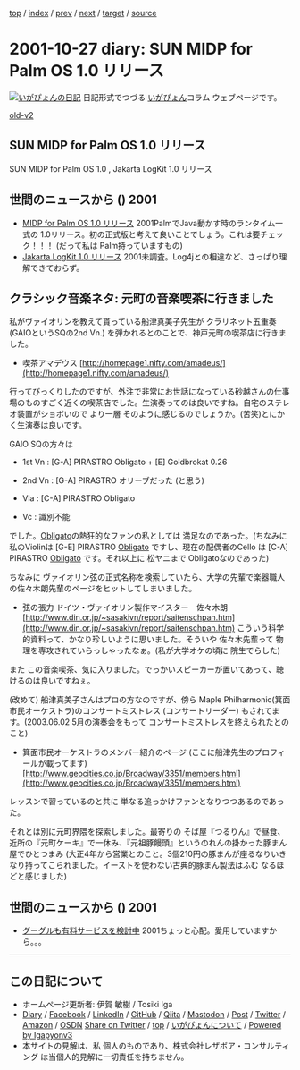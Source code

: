 [top](../index.html) 
 / [index](index.html) 
 / [prev](ig011026.html) 
 / [next](ig011028.html) 
 / [target](https://www.igapyon.jp/igapyon/diary/2001/ig011027.html) 
 / [source](https://github.com/igapyon/diary/blob/master/2001/ig011027.src.md) 

2001-10-27 diary: SUN MIDP for Palm OS 1.0 リリース
=====================================================================================================
[![いがぴょんの日記](https://www.igapyon.jp/igapyon/diary/images/iga200306s.jpg "いがぴょん")](https://www.igapyon.jp/igapyon/diary/memo/memoigapyon.html) 日記形式でつづる [いがぴょん](https://www.igapyon.jp/igapyon/diary/memo/memoigapyon.html)コラム ウェブページです。

[old-v2](ig011027-orig.html)

## SUN MIDP for Palm OS 1.0 リリース

SUN MIDP for Palm OS 1.0 , Jakarta LogKit 1.0 リリース




 
## 世間のニュースから () 2001

* [MIDP for Palm OS 1.0 リリース](http://java.sun.com/products/midp4palm/)  2001PalmでJava動かす時のランタイム一式の 1.0リリース。初の正式版と考えて良いことでしょう。これは要チェック！！！ (だって私は Palm持っていますもの)
* [Jakarta LogKit 1.0 リリース](http://jakarta.apache.org/avalon/logkit/index.html)  2001未調査。Log4jとの相違など、さっぱり理解できておらず。

## クラシック音楽ネタ: 元町の音楽喫茶に行きました

私がヴァイオリンを教えて貰っている船津真美子先生が クラリネット五重奏 (GAIOというSQの2nd
Vn.) を弾かれるとのことで、神戸元町の喫茶店に行きました。

* 喫茶アマデウス
  [http://homepage1.nifty.com/amadeus/](http://homepage1.nifty.com/amadeus/)

行ってびっくりしたのですが、外注で非常にお世話になっている砂越さんの仕事場のものすごく近くの喫茶店でした。生演奏ってのは良いですね。自宅のステレオ装置がショボいので より一層 そのように感じるのでしょうか。(苦笑)とにかく生演奏は良いです。

GAIO SQの方々は

* 1st Vn : [G-A] PIRASTRO Obligato + [E] Goldbrokat 0.26
  
* 2nd Vn : [G-A] PIRASTRO オリーブだった (と思う)
  
* Vla : [C-A] PIRASTRO Obligato
  
* Vc : 識別不能

でした。[Obligato](http://www.pirastro.com/fsmyinstrument.html)の熱狂的なファンの私としては 満足なのであった。(ちなみに私のViolinは [G-E]
PIRASTRO [Obligato](http://www.pirastro.com/fsmyinstrument.html) ですし、現在の配偶者のCello は [C-A] PIRASTRO [Obligato](http://www.pirastro.com/fsmyinstrument.html) です。それ以上に 松ヤニまで Obligatoなのであった)

ちなみに ヴァイオリン弦の正式名称を検索していたら、大学の先輩で楽器職人の佐々木朗先輩のページをヒットしてしまいました。

* 弦の張力 ドイツ・ヴァイオリン製作マイスター　佐々木朗
  [http://www.din.or.jp/~sasakivn/report/saitenschpan.htm](http://www.din.or.jp/~sasakivn/report/saitenschpan.htm)
  こういう科学的資料って、かなり珍しいように思いました。そういや 佐々木先輩って
  物理を専攻されていらっしゃったなぁ。(私が大学オケの頃に 院生でらした)

また この音楽喫茶、気に入りました。でっかいスピーカーが置いてあって、聴けるのは良いですねぇ。

(改めて) 船津真美子さんはプロの方なのですが、傍ら Maple Philharmonic(箕面市民オーケストラ)のコンサートミストレス (コンサートリーダー) もされてます。(2003.06.02 5月の演奏会をもって コンサートミストレスを終えられたとのこと)

* 箕面市民オーケストラのメンバー紹介のページ (ここに船津先生のプロフィールが載ってます)[http://www.geocities.co.jp/Broadway/3351/members.html](http://www.geocities.co.jp/Broadway/3351/members.html) 

レッスンで習っているのと共に 単なる追っかけファンとなりつつあるのであった。

それとは別に元町界隈を探索しました。最寄りの そば屋『つるりん』で昼食、近所の『元町ケーキ』で一休み、『元祖豚饅頭』というのれんの掛かった豚まん屋でひとつまみ (大正4年から営業とのこと。3個210円の豚まんが座るなりいきなり持ってこられました。イーストを使わない古典的豚まん製法はふむ なるほどと感じました)

## 世間のニュースから () 2001

* [グーグルも有料サービスを検討中](http://japan.cnet.com/News/2001/Item/011026-7.html)  2001ちょっと心配。愛用していますから。。。


----------------------------------------------------------------------------------------------------

## この日記について

* ホームページ更新者: 伊賀 敏樹 / Tosiki Iga
* [Diary](https://www.igapyon.jp/igapyon/diary/) / [Facebook](https://www.facebook.com/igapyon) / [LinkedIn](https://www.linkedin.com/in/toshikiiga) / [GitHub](https://github.com/igapyon) / [Qiita](https://qiita.com/igapyon) / [Mastodon](https://social.vivaldi.net/@igapyon) / [Post](https://post.news/igapyon) / [Twitter](https://twitter.com/ToshikiIga) / [Amazon](https://www.amazon.co.jp/%E4%BC%8A%E8%B3%80-%E6%95%8F%E6%A8%B9/e/B004LTQWCQ) / [OSDN](https://ja.osdn.net/users/iga/)
[Share on Twitter](https://twitter.com/intent/tweet?hashtags=igapyon%2Cdiary%2C%E3%81%84%E3%81%8C%E3%81%B4%E3%82%87%E3%82%93&text=SUN+MIDP+for+Palm+OS+1.0+%E3%83%AA%E3%83%AA%E3%83%BC%E3%82%B9&url=https%3A%2F%2Fwww.igapyon.jp%2Figapyon%2Fdiary%2F2001%2Fig011027.html) / [top](../index.html) / [いがぴょんについて](https://www.igapyon.jp/igapyon/diary/memo/memoigapyon.html) / [Powered by Igapyonv3](https://github.com/igapyon/igapyonv3)
* 本サイトの見解は、私 個人のものであり、株式会社レザボア・コンサルティング は当個人的見解に一切責任を持ちません。 
